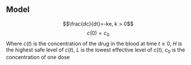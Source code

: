 ## Model
$$\frac{dc}{dt}=-ke, k > 0$$
$$c(0)=c_0$$
Where
$c(t)$ is the concentration of the drug in the blood at time $t \geq 0$,
$H$ is the highest safe level of $c(t)$,
$L$ is the lowest effective level of $c(t)$,
$c_0$ is the concentration of one dose